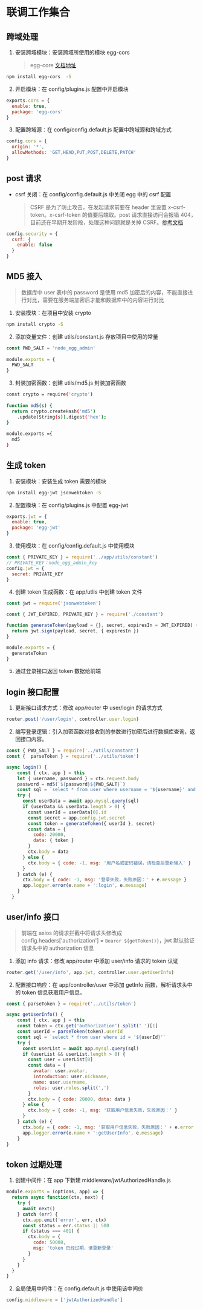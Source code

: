 # 联调工作集合

## 跨域处理

1. 安装跨域模块：安装跨域所使用的模块 egg-cors
   > egg-core [文档地址](https://www.npmjs.com/package/egg-core)

```bash
npm install egg-cors  -S
```

2. 开启模块：在 config/plugins.js 配置中开启模块

```js
exports.cors = {
  enable: true,
  package: 'egg-cors'
}
```

3. 配置跨域源：在 config/config.default.js 配置中跨域源和跨域方式

```js
config.cors = {
  origin: '*',
  allowMethods: 'GET,HEAD,PUT,POST,DELETE,PATCH'
}
```

## post 请求

- csrf 关闭：在 config/config.default.js 中关闭 egg 中的 csrf 配置
  > CSRF 是为了防止攻击，在发起请求前要在 header 里设置 x-csrf-token。x-csrf-token 的值要后端取。post 请求直接访问会报错 404，目前还在早期开发阶段，处理这种问题就是关掉 CSRF。[参考文档](https://eggjs.org/zh-cn/core/security.html#%E5%AE%89%E5%85%A8%E5%A8%81%E8%83%81-csrf-%E7%9A%84%E9%98%B2%E8%8C%83)

```js
config.security = {
  csrf: {
    enable: false
  }
}
```

## MD5 接入

> 数据库中 user 表中的 password 是使用 md5 加密后的内容，不能直接进行对比，需要在服务端加密后才能和数据库中的内容进行对比

1. 安装模块：在项目中安装 crypto

```bash
npm install crypto -S
```

2. 添加变量文件：创建 utils/constant.js 存放项目中使用的常量

```js
const PWD_SALT = 'node_egg_admin'
​
module.exports = {
  PWD_SALT
}
```

3. 封装加密函数：创建 utils/md5.js 封装加密函数

```bash
const crypto = require('crypto')
​
function md5(s) {
  return crypto.createHash('md5')
    .update(String(s)).digest('hex');
}
​
module.exports ={
  md5
}
```

## 生成 token

1. 安装模块：安装生成 token 需要的模块

```bash
npm install egg-jwt jsonwebtoken -S
```

2. 配置模块：在 config/plugins.js 中配置 egg-jwt

```js
exports.jwt = {
  enable: true,
  package: 'egg-jwt'
}
```

3. 使用模块：在 config/config.default.js 中使用模块

```js
const { PRIVATE_KEY } = require('../app/utils/constant')
// PRIVATE_KEY：node_egg_admin_key
config.jwt = {
  secret: PRIVATE_KEY
}
```

4. 创建 token 生成函数：在 app/utlis 中创建 token 文件

```js
const jwt = require('jsonwebtoken')

const { JWT_EXPIRED, PRIVATE_KEY } = require('./constant')

function generateToken(payload = {}, secret, expiresIn = JWT_EXPIRED) {
  return jwt.sign(payload, secret, { expiresIn })
}

module.exports = {
  generateToken
}
```

5. 通过登录接口返回 token 数据给前端

## login 接口配置

1. 更新接口请求方式：修改 app/router 中 user/login 的请求方式

```js
router.post('/user/login', controller.user.login)
```

2. 编写登录逻辑：引入加密函数对接收到的参数进行加密后进行数据库查询，返回接口内容。

```js
const { PWD_SALT } = require('../utils/constant')
const {  parseToken } = require('../utils/token')

async login() {
    const { ctx, app } = this
    let { username, password } = ctx.request.body
    password = md5(`${password}${PWD_SALT}`)
    const sql = `select * from user where username = '${username}' and password = '${password}'`
    try {
      const userData = await app.mysql.query(sql)
      if (userData && userData.length > 0) {
        const userId = userData[0].id
        const secret = app.config.jwt.secret
        const token = generateToken({ userId }, secret)
        const data = {
          code: 20000,
          data: { token }
        }
        ctx.body = data
      } else {
        ctx.body = { code: -1, msg: '用户名或密码错误，请检查后重新输入' }
      }
    } catch (e) {
      ctx.body = { code: -1, msg: '登录失败，失败原因：' + e.message }
      app.logger.error(e.name + ':login', e.message)
    }
  }
```

## user/info 接口

> 前端在 axios 的请求拦截中将请求头修改成 config.headers['authorization'] = `Bearer ${getToken()}`，jwt 默认验证请求头中的 authorization 信息

1. 添加 info 请求：修改 app/router 中添加 user/info 请求的 token 认证

```js
router.get('/user/info', app.jwt, controller.user.getUserInfo)
```

2. 配置接口响应：在 app/controller/user 中添加 getInfo 函数，解析请求头中的 token 信息获取用户信息。

```js
const { parseToken } = require('../utils/token')

async getUserInfo() {
    const { ctx, app } = this
    const token = ctx.get('authorization').split(' ')[1]
    const userId = parseToken(token).userId
    const sql = `select * from user where id = '${userId}'`
    try {
      const userList = await app.mysql.query(sql)
      if (userList && userList.length > 0) {
        const user = userList[0]
        const data = {
          avatar: user.avatar,
          introduction: user.nickname,
          name: user.username,
          roles: user.roles.split(',')
        }
        ctx.body = { code: 20000, data: data }
      } else {
        ctx.body = { code: -1, msg: '获取用户信息失败，失败原因：' }
      }
    } catch (e) {
      ctx.body = { code: -1, msg: '获取用户信息失败，失败原因：' + e.error }
      app.logger.error(e.name + ':getUserInfo', e.message)
    }
}
```

## token 过期处理

1. 创建中间件：在 app 下新建 middleware/jwtAuthorizedHandle.js

```js
module.exports = (options, app) => {
  return async function(ctx, next) {
    try {
      await next()
    } catch (err) {
      ctx.app.emit('error', err, ctx)
      const status = err.status || 500
      if (status === 401) {
        ctx.body = {
          code: 50008,
          msg: 'token 已经过期，请重新登录'
        }
      }
    }
  }
}
```

2. 全局使用中间件：在 config.default.js 中使用该中间价

```js
config.middleware = ['jwtAuthorizedHandle']
```
